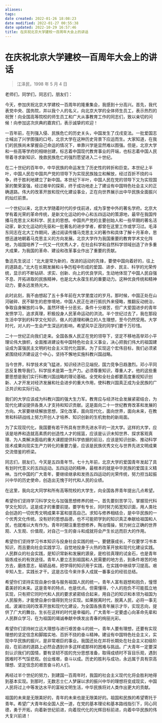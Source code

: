 ```yaml
---
aliases: 
tags: 
date created: 2022-01-26 18:08:23
date modified: 2022-01-27 00:55:38
date updated: 2022-10-29 16:57:46
title: 在庆祝北京大学建校一百周年大会上的讲话
---
```


# 在庆祝北京大学建校一百周年大会上的讲话

> 江泽民，1998 年 5 月 4 日

老师们，同学们，同志们，朋友们：

今天，参加庆祝北京大学建校一百周年的隆重集会，我感到十分高兴。首先，我代表党中央、国务院，并以我个人的名义，向北京大学的全体师生员工，表示热烈的祝贺！向全国高等院校的师生员工和广大从事教育工作的同志们，致以亲切的问候！向参加这次庆典的嘉宾们，表示诚挚的欢迎！

一百年前，在列强入侵、民族危亡的历史关头，中国发生了戊戌变法。一批爱国志士喊出了兴学图强的口号。北京大学在这种历史背景下应运而生。大家知道，在我们的民族尚未掌握自己命运的情况下，单靠兴学是显然难以图强。但是，北京大学和一些高等学府的相继创建，标志着中国现代教育事业的开端，也标志着中国人民带着寻求新知识、挽救民族危亡的强烈愿望进入二十世纪。

在二十世纪的百年中，中华民族的命运发生了历史性的转折和巨变。本世纪上半叶，中国人民在中国共产党的领导下为实现民族独立和解放，经过百折不挠的斗争，终于胜利地建立了新中国。本世纪下半叶，中国人民在党的领导下又为实现国家的繁荣富强，经过艰辛的探索，终于成功地走上了建设有中国特色社会主义的正确道路。伟大的改革开放和现代化建设事业，正在向世界展示出中华民族全面振兴的灿烂前景。

一个世纪以来，北京大学随着时代的步伐前进，成为享誉中外的著名学府。北京大学有着光荣的革命传统，是新文化运动的中心和五四运动的策源地，最早在我国传播马克思主义和科学、民主的思想。中国共产党的主要创始人和一些早期的著名活动家，新文化运动的先驱和一批著名的进步学者，都曾在这里工作或学习过。毛泽东同志在北大工作期间，通过阅读传播马克思主义的著作和具体了解十月革命，思想迅速地朝着马克思主义的方向发展。北京大学作为我国重要的教育学术文化阵地，为祖国培养了一代又一代优秀人才，在社会科学和自然科学领域创造了许多重大成果，为我国的革命、建设和改革事业作出了重要的贡献。

鲁迅先生说过：“北大是常为新的，改进的运动的先锋，要使中国向着好的，往上的道路走。”北大在长期发展和斗争历程中形成的爱国、进步、民主、科学的光荣传统，显示的不断钻研、求实、创新、向上的优良学风，生动地体现了中国人民自强不息、开拓进取的民族精神，也是北大永葆生机的重要动力。这种优良传统和精神动力，要永远发扬光大。

此时此刻，我不由想起了五十多年前在大学里度过的岁月。那时候，中国正处在山河破碎、民不聊生的悲惨境地，中国人民正在进行抵抗外来侵略，推翻反动统治，争取自身解放的斗争。虽然环境十分恶劣，条件十分艰苦，但广大爱国进步的青年发愤学习，追求真理，积极投身人民革命运动的洪流。半个世纪过去了，我在那段生活中学到的科学文化知识、做人的道理和确立的人生理想，至今仍然受用。大学时代，对人的一生会产生深远的影响，希望风华正茂的同学们要千万珍惜。

二十一世纪正向我们走来。全国各族人民正在党的领导下，坚定不移地高举邓小平理论伟大旗帜，全面推进建设有中国特色社会主义事业，决心把我们伟大的祖国建设成为富强民主文明的社会主义现代化国家。为了实现这个宏伟目标，我们必须紧紧围绕经济建设这个中心，坚持不懈地实施科教兴国战略。

当今世界，科学技术突飞猛进，知识经济已见端倪，国力竞争日趋激烈。邓小平同志反复教导我们，科学技术是第一生产力。必须尊重知识，尊重人才。他的这些重要思想是我们实行科教兴国战略的理论基础。全党和全社会都要高度重视知识创新、人才开发对经济发展和社会进步的重大作用，使科教兴国真正成为全民族的广泛共识和实际行动。

我们的大学应该成为科教兴国的强大生力军。教育应与经济社会发展紧密结合，为现代化建设提供各类人才支持和知识贡献。这是面向二十一世纪教育改革和发展的方向。大家要继续解放思想，深化改革，面向现代化，面向世界，面向未来，在教育和科研战线上努力开创人才培养、知识创新的生机勃勃的新局面。

为了实现现代化，我国要有若干所具有世界先进水平的一流大学。这样的大学，应该是培养和造就高素质的创造性人才的摇篮，应该是认识未知世界、探求客观真理、为人类解决面临的重大课题提供科学依据的前沿，应该是知识创新、推动科学技术成果向现实生产力转化的重要力量，应该是民族优秀文化与世界先进文明成果交流借鉴的桥梁。

同志们，朋友们，今天是五四青年节。七十九年前，北京大学的爱国青年发起了具有划时代意义的五四运动。五四运动的精神，最根本的就是中华民族的爱国主义精神。当代中国的广大青年，要继续继承和发扬五四运动的光荣传统，努力担当起振兴中华的历史使命，创造出无愧于时代和人民的业绩。

在这里，我向北大同学和所有高等院校的大学生，向全国各界青年提出几点希望。

希望你们坚持学习科学文化与加强思想修养的统一。首先要刻苦学习，掌握现代科学文化知识。这是成才的重要前提。要学有专长，同时努力拓宽知识面，用人类社会创造的一切优秀文明成果丰富和提高自己。求知与修养相结合，是中华民族的一个优秀文化传统。没有好的思想品德，也不可能把学到的知识真正奉献给祖国和人民，也就难以大有作为。青年时期注重思想修养，陶冶情操，努力树立正确的世界观、人生观、价值观，对自己一生的奋斗和成就将会产生长远而巨大的作用。

希望你们坚持学习书本知识与投身社会实践的统一。要健康成长，不仅要学习书本知识，而且要向社会实践学习，自觉地投身于火热的改革开放和现代化建设实践。人民群众的社会实践，是知识常新和发展的源泉，是检验真理的试金石，也是青年锻炼成长的有效途径。青年人要立志到祖国和人民需要的地方去，到条件艰苦的地方去，磨炼意志，砥砺品格，把学得的知识用于实践，在实践中继续学习提高。艰辛知人生，实践长才干。这是古往今来许多人成就一番事业的经验总结。

希望你们坚持实现自身价值与服务祖国人民的统一。青年人富有遐想和抱负，憧憬着美好的未来。这是青年的特点，也是优点。但需懂得，个人的抱负不可能孤立地实现，只有把它同时代和人民的要求紧密结合起来，用自己的知识和本领为祖国为人民服务，才能使自身价值得到充分实现。如果脱离时代，脱离人民，必将一事无成。波澜壮阔的改革开放和现代化建设，为全国各族青年展示才华，实现志向，提供了广大的舞台。生长在这样的时代是幸福的。广大青年一定要虚心向革命先辈和人民群众学习，在为祖国的竭诚奉献中焕发出青春的绚丽光彩。

希望你们坚持树立远大理想与进行艰苦奋斗的统一。青年人要有理想，还要有实现理想的坚定信念和脚踏实地、百折不挠的奋斗精神。建设有中国特色社会主义，实现中华民族的振兴，是非常艰巨的事业。我国还处在并将长期处在社会主义初级阶段，在前进的道路上必然会遇到许多这样或那样的困难与挑战。广大青年一定要深刻认识我们的国情，要有坚韧不拔的充分思想准备，取得成绩时不盲目乐观，遇到困难时不气馁悲观。创业维艰，奋斗以成。历史的胜利与成功，永远属于具有崇高理想、坚定信念的艰苦奋斗的人们。

再经过半个世纪的努力，到建国一百周年时，我国的社会主义现代化将会胜利地得到基本实现。到那时，无数志士仁人梦寐以求的振兴中华的理想将变成现实，中国人民将过上中等发达水平的富裕文明生活，中华民族将对人类作出更大的贡献。

祖国的未来是无限美好的，青年的未来也是无限美好的。祖国和民族的希望寄托于青年。希望广大青年和全国人民一道，在党的基本理论和基本路线指引下，同心同德，勇于开拓，向着新世纪前进，向着现代化的光辉目标前进，向着中华民族的伟大复兴前进！
